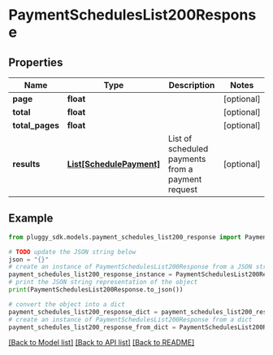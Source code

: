 # PaymentSchedulesList200Response


## Properties

Name | Type | Description | Notes
------------ | ------------- | ------------- | -------------
**page** | **float** |  | [optional] 
**total** | **float** |  | [optional] 
**total_pages** | **float** |  | [optional] 
**results** | [**List[SchedulePayment]**](SchedulePayment.md) | List of scheduled payments from a payment request | [optional] 

## Example

```python
from pluggy_sdk.models.payment_schedules_list200_response import PaymentSchedulesList200Response

# TODO update the JSON string below
json = "{}"
# create an instance of PaymentSchedulesList200Response from a JSON string
payment_schedules_list200_response_instance = PaymentSchedulesList200Response.from_json(json)
# print the JSON string representation of the object
print(PaymentSchedulesList200Response.to_json())

# convert the object into a dict
payment_schedules_list200_response_dict = payment_schedules_list200_response_instance.to_dict()
# create an instance of PaymentSchedulesList200Response from a dict
payment_schedules_list200_response_from_dict = PaymentSchedulesList200Response.from_dict(payment_schedules_list200_response_dict)
```
[[Back to Model list]](../README.md#documentation-for-models) [[Back to API list]](../README.md#documentation-for-api-endpoints) [[Back to README]](../README.md)


